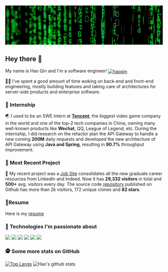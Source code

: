 
<!--
**qh96/qh96** is a ✨ _special_ ✨ repository because its `README.md` (this file) appears on your GitHub profile.

Here are some ideas to get you started:

- 🔭 I’m currently working on ...
- 🌱 I’m currently learning ...
- 👯 I’m looking to collaborate on ...
- 🤔 I’m looking for help with ...
- 💬 Ask me about ...
- 📫 How to reach me: ...
- 😄 Pronouns: ...
- ⚡ Fun fact: ...
-->
[![Header](hero.png "Header")]()

## Hey there 👋

My name is Hao Qin and I'm a software engineer! 
<a href="https://www.linkedin.com/in/haoq96/" target="blank"><img align="center" src="https://cdn.jsdelivr.net/npm/simple-icons@3.0.1/icons/linkedin.svg" alt="haoqin" height="20" width="20" /></a>

👨‍💻 I've spent a good amount of time woking on back-end and front-end engineering, mostly building features and taking care of architectures for server-side products and enterprise software.

### 🏢 Internship

🌏 I used to be an SWE intern at **[Tencent](https://github.com/Tencent)**, the biggest video game company in the world and one of the top-2 tech companies in China, owning many well-known products like **Wechat**, QQ, League of Legend, etc. During the internship, I did research on the refactor plan the API Gateway to handle a new coming **200M** daily requests and developed the new architecture of API Gateway using **Java and Spring**, resulting in **90.7%** throughput improvement.

### 🧩 Most Recent Project

💚 My recent project was a [Job Site](https://eattacocat.herokuapp.com/) consolidates all the new graduate career resources from LinkedIn and Indeed. Now it has **29,332 visitors** in total and **500+** avg. visitors every day. The source code [repository](https://github.com/qh96/tacocat) published on Github has more than 2k visitors, 172 unique clones and **82 stars**.

### 📄Resume
Here is my [resume](https://drive.google.com/file/d/1W34AQDV3mlir6chF67ZVOhcVAJHzZ_TX/view?usp=sharing)

### 🔧 Technologies I'm passionate about

![](https://img.shields.io/badge/Code-Java-informational?style=flat&logo=java&logoColor=white&labelColor=121212&color=007396)
![](https://img.shields.io/badge/Code-Python-informational?style=flat&logo=python&logoColor=white&labelColor=121212&color=007396)
![](https://img.shields.io/badge/Code-TypeScript-informational?style=flat&logo=typescript&logoColor=white&labelColor=121212&color=007ACC)
![](https://img.shields.io/badge/Code-JavaScript-informational?style=flat&logo=javascript&logoColor=white&labelColor=121212&color=F7DF1E)
![](https://img.shields.io/badge/Code-React-informational?style=flat&logo=react&logoColor=white&labelColor=121212&color=61DAFB)
![](https://img.shields.io/badge/Code-Node.js-informational?style=flat&logo=node.js&logoColor=white&labelColor=121212&color=339933)

### 🕵️‍ Some more stats on GitHub
[![Top Langs](https://github-readme-stats.vercel.app/api/top-langs/?username=qh96&theme=dark&bg_color=121212)](https://github.com/qh96/github-readme-stats)
![Hao's github stats](https://github-readme-stats.vercel.app/api?username=qh96&show_icons=true&theme=dark&bg_color=121212&icon_color=F78C6C)
